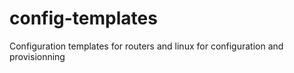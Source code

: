 # config-templates
Configuration templates for routers and linux for configuration and provisionning
